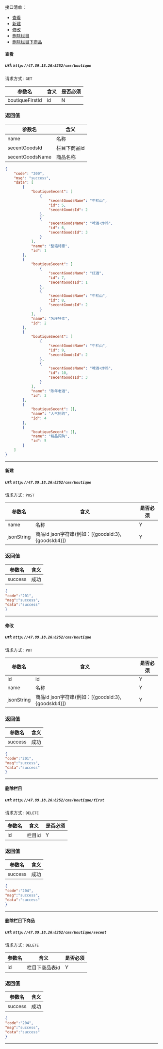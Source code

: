 接口清单：
- [查看](#查看)
- [新建](#新建)
- [修改](#修改)
- [删除栏目](#删除栏目)
- [删除栏目下商品](#删除栏目下商品)


#### 查看

##### url: `http://47.89.18.26:8252/cms/boutique`
请求方式 : `GET`

参数名    | 含义    | 是否必须
-------|--------|-----
boutiqueFirstId| id |N

###  返回值

参数名  | 含义
-------------|-------------
name  |名称
secentGoodsId  |栏目下商品id
secentGoodsName  |商品名称
```json
{
    "code": "200",
    "msg": "success",
    "data": [
        {
            "boutiqueSecent": [
                {
                    "secentGoodsName": "牛栏山",
                    "id": 5,
                    "secentGoodsId": 2
                },
                {
                    "secentGoodsName": "啤酒+炸鸡",
                    "id": 6,
                    "secentGoodsId": 3
                }
            ],
            "name": "整箱特惠",
            "id": 1
        },
        {
            "boutiqueSecent": [
                {
                    "secentGoodsName": "红酒",
                    "id": 7,
                    "secentGoodsId": 1
                },
                {
                    "secentGoodsName": "牛栏山",
                    "id": 8,
                    "secentGoodsId": 2
                }
            ],
            "name": "名庄特卖",
            "id": 2
        },
        {
            "boutiqueSecent": [
                {
                    "secentGoodsName": "牛栏山",
                    "id": 9,
                    "secentGoodsId": 2
                },
                {
                    "secentGoodsName": "啤酒+炸鸡",
                    "id": 10,
                    "secentGoodsId": 3
                }
            ],
            "name": "陈年老酒",
            "id": 3
        },
        {
            "boutiqueSecent": [],
            "name": "人气抢购",
            "id": 4
        },
        {
            "boutiqueSecent": [],
            "name": "精品闪购",
            "id": 5
        }
    ]
}
```

----------------------------------------

#### 新建

##### url: `http://47.89.18.26:8252/cms/boutique`
请求方式 : `POST`

参数名    | 含义    | 是否必须
-------|--------|-----
name|名称|Y
jsonString|商品id json字符串(例如：[{goodsId:3},{goodsId:4}])|Y
###  返回值

参数名  | 含义
-------------|-------------
success|成功
```json
{
"code":"201",
"msg":"success",
"data":"success"
}
```

----------------------------------------

#### 修改

##### url: `http://47.89.18.26:8252/cms/boutique`
请求方式 : `PUT`

参数名    | 含义    | 是否必须
-------|--------|-----
id|id|Y
name|名称|Y
jsonString|商品id json字符串(例如：[{goodsId:3},{goodsId:4}])|Y
###  返回值

参数名  | 含义
-------------|-------------
success|成功
```json
{
"code":"201",
"msg":"success",
"data":"success"
}
```



----------------------------------------
#### 删除栏目

##### url: `http://47.89.18.26:8252/cms/boutique/first`
请求方式 : `DELETE`

参数名    | 含义    | 是否必须
-------|--------|-----
id|栏目id|Y
###  返回值

参数名  | 含义
-------------|-------------
success|成功
```json
{
"code":"204",
"msg":"success",
"data":"success"
}
```
----------------------------------------

#### 删除栏目下商品

##### url: `http://47.89.18.26:8252/cms/boutique/secent`
请求方式 : `DELETE`

参数名    | 含义    | 是否必须
-------|--------|-----
id|栏目下商品表id|Y
###  返回值

参数名  | 含义
-------------|-------------
success|成功
```json
{
"code":"204",
"msg":"success",
"data":"success"
}
```
----------------------------------------


